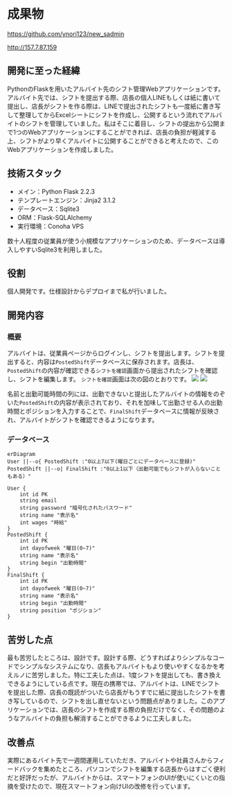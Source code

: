 # 成果物
https://github.com/ynori123/new_sadmin

http://157.7.87.159

## 開発に至った経緯
PythonのFlaskを用いたアルバイト先のシフト管理Webアプリケーションです。アルバイト先では、シフトを提出する際、店長の個人LINEもしくは紙に書いて提出し、店長がシフトを作る際は、LINEで提出されたシフトも一度紙に書き写して整理してからExcelシートにシフトを作成し、公開するという流れでアルバイトのシフトを管理していました。私はそこに着目し、シフトの提出から公開まで1つのWebアプリケーションにすることができれば、店長の負担が軽減する上、シフトがより早くアルバイトに公開することができると考えたので、このWebアプリケーションを作成しました。

## 技術スタック
- メイン：Python Flask 2.2.3
- テンプレートエンジン：Jinja2 3.1.2
- データベース：Sqlite3
- ORM：Flask-SQLAlchemy
- 実行環境：Conoha VPS

数十人程度の従業員が使う小規模なアプリケーションのため、データベースは導入しやすいSqlite3を利用しました。

## 役割
個人開発です。仕様設計からデプロイまで私が行いました。

## 開発内容
### 概要
アルバイトは、従業員ページからログインし、シフトを提出します。シフトを提出すると、内容は`PostedShift`データベースに保存されます。店長は、`PostedShift`の内容が確認できる`シフトを確認`画面から提出されたシフトを確認し、シフトを編集します。
`シフトを確認`画面は次の図のとおりです。
<img src='./1.png'>
<img src='./2.png'>

名前と出勤可能時間の列には、出勤できないと提出したアルバイトの情報をのぞいた`PostedShift`の内容が表示されており、それを加味して出勤させる人の出勤時間とポジションを入力することで、`FinalShift`データベースに情報が反映され、アルバイトがシフトを確認できるようになります。

### データベース
```mermaid
erDiagram
User ||--o{ PostedShift :"0以上7以下(曜日ごとにデータベースに登録)"
PostedShift ||--o| FinalShift :"0以上1以下（出勤可能でもシフトが入らないこともある）"

User {
    int id PK
    string email
    string password "暗号化されたパスワード"
    string name "表示名"
    int wages "時給"
}
PostedShift {
    int id PK
    int dayofweek "曜日(0~7)"
    string name "表示名"
    string begin "出勤時間"
}
FinalShift {
    int id PK
    int dayofweek "曜日(0~7)"
    string name "表示名"
    string begin "出勤時間"
    string position "ポジション"
}
```

## 苦労した点
最も苦労したところは、設計です。設計する際、どうすればよりシンプルなコードでシンプルなシステムになり、店長もアルバイトもより使いやすくなるかを考えルノに苦労しました。特に工夫した点は、1度シフトを提出しても、書き換えできるようにしている点です。現在の携帯では、アルバイトは、LINEでシフトを提出した際、店長の既読がついたら店長がもうすでに紙に提出したシフトを書き写しているので、シフトを出し直せないという問題点がありました。このアプリケーションでは、店長のシフトを作成する際の負担だけでなく、その問題のようなアルバイトの負担も解消することができるように工夫しました。

## 改善点
実際にあるバイト先で一週間運用していただき、アルバイトや社員さんからフィードバックを集めたところ、パソコンでシフトを編集する店長からはすごく便利だと好評だったが、アルバイトからは、スマートフォンのUIが使いにくいとの指摘を受けたので、現在スマートフォン向けUIの改修を行っています。

